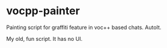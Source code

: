 # vocpp-painter
Painting script for graffiti feature in voc++ based chats. AutoIt.

My old, fun script. It has no UI.
